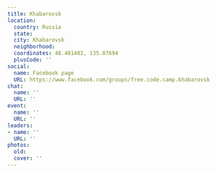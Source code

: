 ```yaml
---
title: Khabarovsk
location:
  country: Russia
  state: 
  city: Khabarovsk
  neighborhood: 
  coordinates: 48.481402, 135.07694
  plusCode: ''
social:
  name: Facebook page
  URL: https://www.facebook.com/groups/free.code.camp.khabarovsk
chat:
  name: ''
  URL: ''
event:
  name: ''
  URL: ''
leaders:
- name: ''
  URL: ''
photos:
  old: 
  cover: ''
---
```

